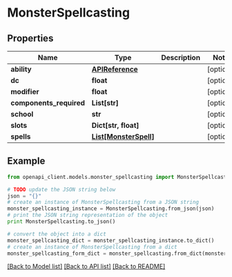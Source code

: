 # MonsterSpellcasting


## Properties
Name | Type | Description | Notes
------------ | ------------- | ------------- | -------------
**ability** | [**APIReference**](APIReference.md) |  | [optional] 
**dc** | **float** |  | [optional] 
**modifier** | **float** |  | [optional] 
**components_required** | **List[str]** |  | [optional] 
**school** | **str** |  | [optional] 
**slots** | **Dict[str, float]** |  | [optional] 
**spells** | [**List[MonsterSpell]**](MonsterSpell.md) |  | [optional] 

## Example

```python
from openapi_client.models.monster_spellcasting import MonsterSpellcasting

# TODO update the JSON string below
json = "{}"
# create an instance of MonsterSpellcasting from a JSON string
monster_spellcasting_instance = MonsterSpellcasting.from_json(json)
# print the JSON string representation of the object
print MonsterSpellcasting.to_json()

# convert the object into a dict
monster_spellcasting_dict = monster_spellcasting_instance.to_dict()
# create an instance of MonsterSpellcasting from a dict
monster_spellcasting_form_dict = monster_spellcasting.from_dict(monster_spellcasting_dict)
```
[[Back to Model list]](../README.md#documentation-for-models) [[Back to API list]](../README.md#documentation-for-api-endpoints) [[Back to README]](../README.md)


